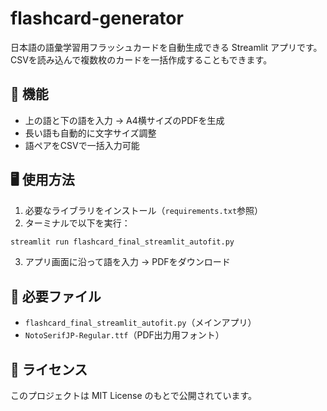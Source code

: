 # flashcard-generator

日本語の語彙学習用フラッシュカードを自動生成できる Streamlit アプリです。  
CSVを読み込んで複数枚のカードを一括作成することもできます。

## 🔧 機能

- 上の語と下の語を入力 → A4横サイズのPDFを生成
- 長い語も自動的に文字サイズ調整
- 語ペアをCSVで一括入力可能

## 🖥 使用方法

1. 必要なライブラリをインストール（`requirements.txt`参照）
2. ターミナルで以下を実行：

```bash
streamlit run flashcard_final_streamlit_autofit.py
```

3. アプリ画面に沿って語を入力 → PDFをダウンロード

## 📁 必要ファイル

- `flashcard_final_streamlit_autofit.py`（メインアプリ）
- `NotoSerifJP-Regular.ttf`（PDF出力用フォント）

## 📜 ライセンス

このプロジェクトは MIT License のもとで公開されています。

